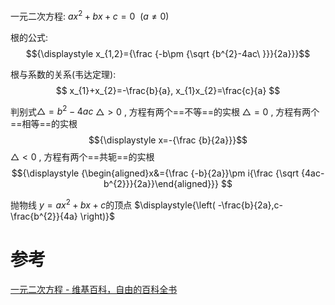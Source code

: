 
一元二次方程: $ax^{2}+bx+c=0~~(a\neq 0)$

根的公式:
$${\displaystyle x_{1,2}={\frac {-b\pm {\sqrt {b^{2}-4ac\ }}}{2a}}}$$

根与系数的关系(韦达定理):
$$
x_{1}+x_{2}=-\frac{b}{a}, x_{1}x_{2}=\frac{c}{a}
$$

判别式$\triangle =b^{2}-4ac$
$\triangle >0$ , 方程有两个==不等==的实根
$\triangle = 0$ , 方程有两个==相等==的实根
	$${\displaystyle x=-{\frac {b}{2a}}}$$ 
$\triangle <0$ , 方程有两个==共轭==的实根
	$${\displaystyle {\begin{aligned}x&={\frac {-b}{2a}}\pm  i{\frac {\sqrt {4ac-b^{2}}}{2a}}\end{aligned}}} $$


抛物线 $y=a x^{2} +bx+c$的顶点 $\displaystyle{\left( -\frac{b}{2a},c-\frac{b^{2}}{4a} \right)}$

# 参考
[一元二次方程 - 维基百科，自由的百科全书](https://zh.wikipedia.org/wiki/%E4%B8%80%E5%85%83%E4%BA%8C%E6%AC%A1%E6%96%B9%E7%A8%8B#)
